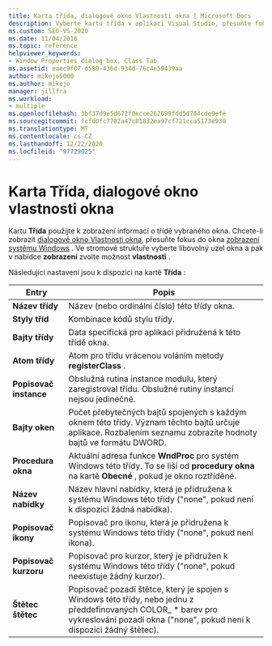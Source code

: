 ```yaml
---
title: Karta třída, dialogové okno Vlastnosti okna | Microsoft Docs
description: Vyberte kartu třída v aplikaci Visual Studio, přesuňte fokus na okno zobrazení systému Windows, vyberte uzel okna a zvolte možnost Zobrazit > vlastnosti. zobrazí se dialogové okno Vlastnosti okna.
ms.custom: SEO-VS-2020
ms.date: 11/04/2016
ms.topic: reference
helpviewer_keywords:
- Window Properties dialog box, Class Tab
ms.assetid: eaec9f07-d580-436d-934d-76c4e59439aa
author: mikejo5000
ms.author: mikejo
manager: jillfra
ms.workload:
- multiple
ms.openlocfilehash: 3bf37d9e5d672f0ecce262699fdd5d704cde9efe
ms.sourcegitcommit: fcfd0fc7702a47c81832ea97cf721cca5173e930
ms.translationtype: MT
ms.contentlocale: cs-CZ
ms.lasthandoff: 12/22/2020
ms.locfileid: "97729025"
---
```

# <a name="class-tab-window-properties-dialog-box"></a>Karta Třída, dialogové okno vlastnosti okna
Kartu **Třída** použijte k zobrazení informací o třídě vybraného okna. Chcete-li zobrazit [dialogové okno Vlastnosti okna](../debugger/window-properties-dialog-box.md), přesuňte fokus do okna [zobrazení systému Windows](../debugger/windows-view.md) . Ve stromové struktuře vyberte libovolný uzel okna a pak v nabídce **zobrazení** zvolte možnost **vlastnosti** .

 Následující nastavení jsou k dispozici na kartě **Třída** :

|Entry|Popis|
|-----------|-----------------|
|**Název třídy**|Název (nebo ordinální číslo) této třídy okna.|
|**Styly tříd**|Kombinace kódů stylu třídy.|
|**Bajty třídy**|Data specifická pro aplikaci přidružená k této třídě okna.|
|**Atom třídy**|Atom pro třídu vrácenou voláním metody **registerClass** .|
|**Popisovač instance**|Obslužná rutina instance modulu, který zaregistroval třídu. Obslužné rutiny instancí nejsou jedinečné.|
|**Bajty oken**|Počet přebytečných bajtů spojených s každým oknem této třídy. Význam těchto bajtů určuje aplikace. Rozbalením seznamu zobrazíte hodnoty bajtů ve formátu DWORD.|
|**Procedura okna**|Aktuální adresa funkce **WndProc** pro systém Windows této třídy. To se liší od **procedury okna** na kartě **Obecné** , pokud je okno roztříděné.|
|**Název nabídky**|Název hlavní nabídky, která je přidružena k systému Windows této třídy ("none", pokud není k dispozici žádná nabídka).|
|**Popisovač ikony**|Popisovač pro ikonu, která je přidružena k systému Windows této třídy ("none", pokud není ikona).|
|**Popisovač kurzoru**|Popisovač pro kurzor, který je přidružen k systému Windows této třídy ("none", pokud neexistuje žádný kurzor).|
|**Štětec štětec**|Popisovač pozadí štětce, který je spojen s Windows této třídy, nebo jednu z předdefinovaných COLOR_ * barev pro vykreslování pozadí okna ("none", pokud není k dispozici žádný štětec).|